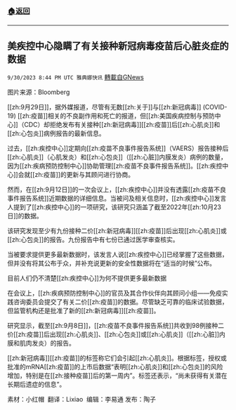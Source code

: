 ###  [:house:返回](README.md)
---


## 美疾控中心隐瞒了有关接种新冠病毒疫苗后心脏炎症的数据
`9/30/2023 8:44 PM UTC 雅典娜快讯` [轉載自GNews](https://gnews.org/articles/1761620)

图片来源：Bloomberg 

[[zh:9月29日]]，据外媒报道，尽管有无数[[zh:关于]]与[[zh:新冠病毒]] (COVID-19) [[zh:疫苗]]相关的不良副作用和死亡的报道，但[[zh:美国疾病控制与预防中心]]（CDC）却拒绝发布有关接种[[zh:新冠病毒]][[zh:疫苗]]后[[zh:心肌炎]]和[[zh:心包炎]]病例报告的最新信息。

过去，[[zh:疾控中心]]定期向[[zh:疫苗不良事件报告系统]]（VAERS）报告接种后[[zh:心肌炎]]（心肌发炎）和[[zh:心包炎]]（[[zh:心脏]]内膜发炎）病例的数量，因为[[zh:疾病预防控制中心]]协助管理[[zh:疫苗不良事件报告系统]]。[[zh:疾控中心]]会就[[zh:疫苗]]的更新与其顾问进行协商。

然而，在[[zh:9月12日]]的一次会议上，[[zh:疾控中心]]并没有透露[[zh:疫苗不良事件报告系统]]近期数据的详细信息。当被问及相关信息时，[[zh:疾控中心]]发言人提到了[[zh:疾控中心]]的一项研究，该研究只涵盖了截至2022年[[zh:10月23日]]的数据。

该研究发现至少有九份接种二价[[zh:新冠病毒]][[zh:疫苗]]后出现[[zh:心肌炎]]或[[zh:心包炎]]的报告。九份报告中有七份已通过医学审查核实。

当被要求提供更多最新数据时，该发言人说[[zh:疾控中心]]已经掌握了这些数据，但并没有将其公布于众，并补充说更新的安全性数据将在“适当的时候”公布。

目前人们仍不清楚[[zh:疾控中心]]为何不提供更多最新数据

在会议上，[[zh:疾病预防控制中心]]的官员及其合作伙伴向其顾问小组——免疫实践咨询委员会提交了有关二价[[zh:疫苗]]的数据。尽管缺乏可靠的临床试验数据，但监管机构还是批准了新的[[zh:新冠病毒]][[zh:疫苗]]。

研究显示，截至[[zh:9月8日]]，[[zh:疫苗不良事件报告系统]]共收到98例接种二价[[zh:疫苗]]后出现[[zh:心肌炎]]、[[zh:心包炎]]或[[zh:心肌炎]]（[[zh:心脏]]内膜和肌肉发炎）的报告。

[[zh:新冠病毒]][[zh:疫苗]]的标签称它们会引起[[zh:心肌炎]]。根据标签，授权或批准的mRNA[[zh:疫苗]]的上市后数据“表明[[zh:心肌炎]]和[[zh:心包炎]]的风险增加，特别是在[[zh:接种疫苗]]后的第一周内”。标签还表示，“尚未获得有关潜在长期后遗症的信息”。


素材：小红帽   翻译：Lixiao  编辑：李易通  发布：陶子

